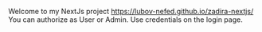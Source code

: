 Welcome to my NextJs project <https://lubov-nefed.github.io/zadira-nextjs/>  
You can authorize as User or Admin. Use credentials on the login page.
